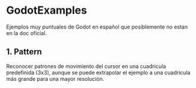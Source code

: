 # GodotExamples

Ejemplos muy puntuales de Godot en español que posiblemente no estan en la doc oficial.

## 1. Pattern

Reconocer patrones de movimiento del cursor en una cuadricula predefinida (3x3), aunque se puede extrapolar el ejemplo a una cuadricula más grande para una mayor resolución.
